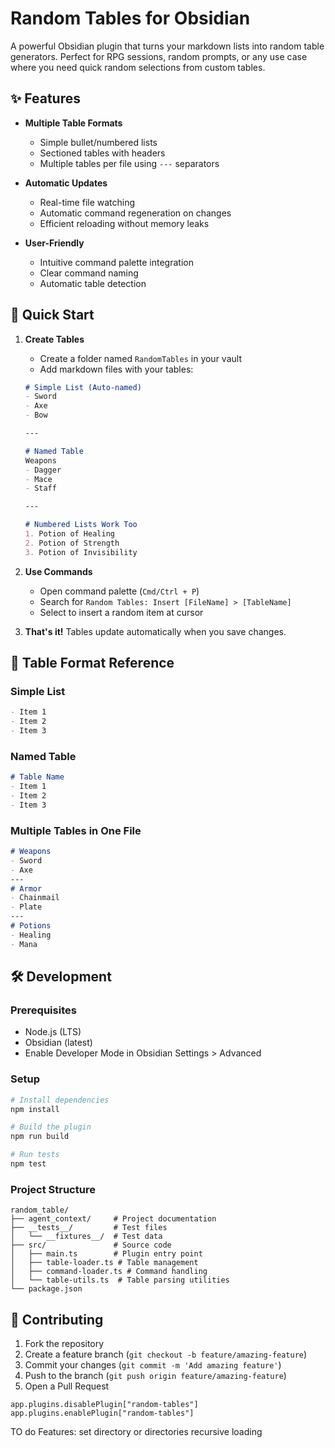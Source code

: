 # Random Tables for Obsidian

A powerful Obsidian plugin that turns your markdown lists into random table generators. Perfect for RPG sessions, random prompts, or any use case where you need quick random selections from custom tables.

## ✨ Features

- **Multiple Table Formats**
  - Simple bullet/numbered lists
  - Sectioned tables with headers
  - Multiple tables per file using `---` separators

- **Automatic Updates**
  - Real-time file watching
  - Automatic command regeneration on changes
  - Efficient reloading without memory leaks

- **User-Friendly**
  - Intuitive command palette integration
  - Clear command naming
  - Automatic table detection

## 🚀 Quick Start

1. **Create Tables**
   - Create a folder named `RandomTables` in your vault
   - Add markdown files with your tables:

   ```markdown
   # Simple List (Auto-named)
   - Sword
   - Axe
   - Bow
   
   ---
   
   # Named Table
   Weapons
   - Dagger
   - Mace
   - Staff
   
   ---
   
   # Numbered Lists Work Too
   1. Potion of Healing
   2. Potion of Strength
   3. Potion of Invisibility
   ```

2. **Use Commands**
   - Open command palette (`Cmd/Ctrl + P`)
   - Search for `Random Tables: Insert [FileName] > [TableName]`
   - Select to insert a random item at cursor

3. **That's it!** Tables update automatically when you save changes.

## 📂 Table Format Reference

### Simple List
```markdown
- Item 1
- Item 2
- Item 3
```

### Named Table
```markdown
# Table Name
- Item 1
- Item 2
- Item 3
```

### Multiple Tables in One File
```markdown
# Weapons
- Sword
- Axe
---
# Armor
- Chainmail
- Plate
---
# Potions
- Healing
- Mana
```

## 🛠 Development

### Prerequisites
- Node.js (LTS)
- Obsidian (latest)
- Enable Developer Mode in Obsidian Settings > Advanced

### Setup
```bash
# Install dependencies
npm install

# Build the plugin
npm run build

# Run tests
npm test
```

### Project Structure
```
random_table/
├── agent_context/     # Project documentation
├── __tests__/         # Test files
│   └── __fixtures__/  # Test data
├── src/               # Source code
│   ├── main.ts        # Plugin entry point
│   ├── table-loader.ts # Table management
│   ├── command-loader.ts # Command handling
│   └── table-utils.ts  # Table parsing utilities
└── package.json
```

## 🤝 Contributing

1. Fork the repository
2. Create a feature branch (`git checkout -b feature/amazing-feature`)
3. Commit your changes (`git commit -m 'Add amazing feature'`)
4. Push to the branch (`git push origin feature/amazing-feature`)
5. Open a Pull Request

```
app.plugins.disablePlugin["random-tables"]
app.plugins.enablePlugin["random-tables"]
```

TO do Features:
 set directory or directories
 recursive loading